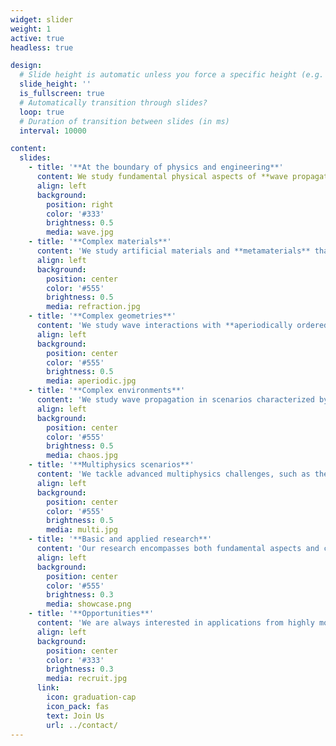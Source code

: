 ```yaml
---
widget: slider
weight: 1
active: true
headless: true

design:
  # Slide height is automatic unless you force a specific height (e.g. '400px')
  slide_height: ''
  is_fullscreen: true
  # Automatically transition through slides?
  loop: true
  # Duration of transition between slides (in ms)
  interval: 10000

content:
  slides:
    - title: '**At the boundary of physics and engineering**'
      content: We study fundamental physical aspects of **wave propagation** in complex media and scenarios, and explore engineering applications to communications and sensing.
      align: left
      background:
        position: right
        color: '#333'
        brightness: 0.5
        media: wave.jpg
    - title: '**Complex materials**'
      content: 'We study artificial materials and **metamaterials** that can exhibit exotic properties not available in natural media. These include nonlocal, nonreciprocal, non-Hermitian, time-varying, and multi-physics responses.'
      align: left
      background:
        position: center
        color: '#555'
        brightness: 0.5
        media: refraction.jpg
    - title: '**Complex geometries**'
      content: 'We study wave interactions with **aperiodically ordered** structures that belong to the middle ground between perfect periodicity and randomness.'
      align: left
      background:
        position: center
        color: '#555'
        brightness: 0.5
        media: aperiodic.jpg
    - title: '**Complex environments**'
      content: 'We study wave propagation in scenarios characterized by rich scattering, ray-chaotic, and non-stationary properties.'
      align: left
      background:
        position: center
        color: '#555'
        brightness: 0.5
        media: chaos.jpg
    - title: '**Multiphysics scenarios**'
      content: 'We tackle advanced multiphysics challenges, such as thermal-electrical interactions and gravitational interferometry.'
      align: left
      background:
        position: center
        color: '#555'
        brightness: 0.5
        media: multi.jpg
    - title: '**Basic and applied research**'
      content: 'Our research encompasses both fundamental aspects and cutting-edge applications, including wireless communications, optical computing, and bio-medicine.'
      align: left
      background:
        position: center
        color: '#555'
        brightness: 0.3
        media: showcase.png
    - title: '**Opportunities**'
      content: 'We are always interested in applications from highly motivated students and postdocs with strong backgrounds in mathematics and physics and good computer-programming skills.'
      align: left
      background:
        position: center
        color: '#333'
        brightness: 0.3
        media: recruit.jpg
      link:
        icon: graduation-cap
        icon_pack: fas
        text: Join Us
        url: ../contact/
---
```


